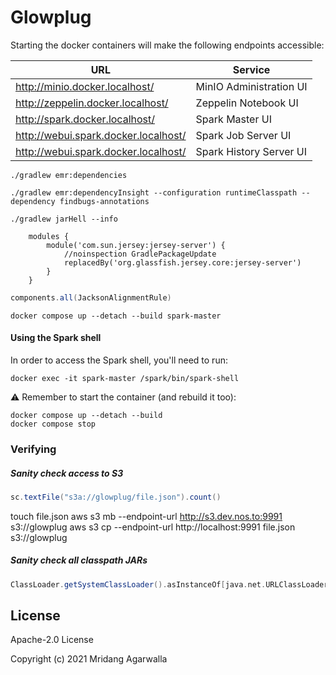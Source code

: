 # Glowplug

Starting the docker containers will make the following endpoints accessible:

| URL                                  | Service                    |
|--------------------------------------|----------------------------|
| http://minio.docker.localhost/       | MinIO Administration UI    |
| http://zeppelin.docker.localhost/    | Zeppelin Notebook UI       |
| http://spark.docker.localhost/       | Spark Master UI            |
| http://webui.spark.docker.localhost/ | Spark Job Server UI        |
| http://webui.spark.docker.localhost/ | Spark History Server UI    |

```
./gradlew emr:dependencies
```

```
./gradlew emr:dependencyInsight --configuration runtimeClasspath --dependency findbugs-annotations
```

```
./gradlew jarHell --info
```

```
    modules {
        module('com.sun.jersey:jersey-server') {
            //noinspection GradlePackageUpdate
            replacedBy('org.glassfish.jersey.core:jersey-server')
        }
    }
```

```groovy
components.all(JacksonAlignmentRule)
```

```
docker compose up --detach --build spark-master 
```


#### Using the Spark shell

In order to access the Spark shell, you'll need to run:

```
docker exec -it spark-master /spark/bin/spark-shell
```

⚠ Remember to start the container (and rebuild it too):

```
docker compose up --detach --build
docker compose stop
```

### Verifying

##### Sanity check access to S3

```scala
sc.textFile("s3a://glowplug/file.json").count()
```

touch file.json
aws s3 mb --endpoint-url http://s3.dev.nos.to:9991 s3://glowplug
aws s3 cp --endpoint-url http://localhost:9991 file.json s3://glowplug



##### Sanity check all classpath JARs

```scala
ClassLoader.getSystemClassLoader().asInstanceOf[java.net.URLClassLoader].getURLs().foreach { println }
```





## License

Apache-2.0 License

Copyright (c) 2021 Mridang Agarwalla

[see the GitHub docs]: https://docs.github.com/en/packages/guides/configuring-gradle-for-use-with-github-packages#installing-a-package

